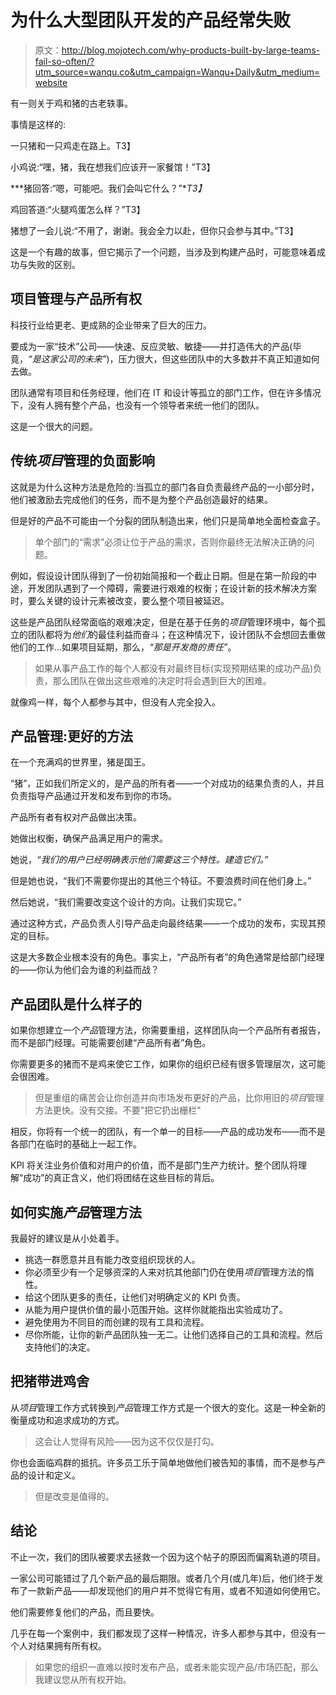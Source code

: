 # 为什么大型团队开发的产品经常失败

> 原文：<http://blog.mojotech.com/why-products-built-by-large-teams-fail-so-often/?utm_source=wanqu.co&utm_campaign=Wanqu+Daily&utm_medium=website>



有一则关于鸡和猪的古老轶事。

事情是这样的:

一只猪和一只鸡走在路上。T3】

小鸡说:“嘿，猪，我在想我们应该开一家餐馆！”T3】

***猪回答:“嗯，可能吧。我们会叫它什么？”**T3】*

鸡回答道:“火腿鸡蛋怎么样？”T3】

猪想了一会儿说:“不用了，谢谢。我会全力以赴，但你只会参与其中。”T3】

这是一个有趣的故事，但它揭示了一个问题，当涉及到构建产品时，可能意味着成功与失败的区别。

## 项目管理与产品所有权

科技行业给更老、更成熟的企业带来了巨大的压力。

要成为一家“技术”公司——快速、反应灵敏、敏捷——并打造伟大的产品(毕竟，*“是这家公司的未来”*)，压力很大，但这些团队中的大多数并不真正知道如何去做。

团队通常有项目和任务经理，他们在 IT 和设计等孤立的部门工作，但在许多情况下，没有人拥有整个产品，也没有一个领导者来统一他们的团队。

这是一个很大的问题。

## 传统*项目*管理的负面影响

这就是为什么这种方法是危险的:当孤立的部门各自负责最终产品的一小部分时，他们被激励去完成他们的任务，而不是为整个产品创造最好的结果。

但是好的产品不可能由一个分裂的团队制造出来，他们只是简单地全面检查盒子。

> 单个部门的“需求”必须让位于产品的需求，否则你最终无法解决正确的问题。

例如，假设设计团队得到了一份初始简报和一个截止日期。但是在第一阶段的中途，开发团队遇到了一个障碍，需要进行艰难的权衡；在设计新的技术解决方案时，要么关键的设计元素被改变，要么整个项目被延迟。

这些是产品团队经常面临的艰难决定，但是在基于任务的*项目*管理环境中，每个孤立的团队都将为*他们*的最佳利益而奋斗；在这种情况下，设计团队不会想回去重做他们的工作...如果项目延期，那么，*“那是开发商的责任”*。

> 如果从事产品工作的每个人都没有对最终目标(实现预期结果的成功产品)负责，那么团队在做出这些艰难的决定时将会遇到巨大的困难。

就像鸡一样，每个人都参与其中，但没有人完全投入。

## 产品管理:更好的方法

在一个充满鸡的世界里，猪是国王。

“猪”，正如我们所定义的，是产品的所有者——一个对成功的结果负责的人，并且负责指导产品通过开发和发布到你的市场。

产品所有者有权对产品做出决策。

她做出权衡，确保产品满足用户的需求。

她说，*“我们的用户已经明确表示他们需要这三个特性。建造它们。”*

但是她也说，“我们不需要你提出的其他三个特征。不要浪费时间在他们身上。”

然后她说，“我们需要改变这个设计的方向。让我们实现它。”

通过这种方式，产品负责人引导产品走向最终结果——一个成功的发布，实现其预定的目标。

这是大多数企业根本没有的角色。事实上，“产品所有者”的角色通常是给部门经理的——你认为他们会为谁的利益而战？

## 产品团队是什么样子的

如果你想建立一个*产品*管理方法，你需要重组，这样团队向一个产品所有者报告，而不是部门经理。可能需要创建“产品所有者”角色。

你需要更多的猪而不是鸡来使它工作，如果你的组织已经有很多管理层次，这可能会很困难。

> 但是重组的痛苦会让你创造并向市场发布更好的产品，比你用旧的*项目*管理方法更快。没有交接。不要"把它扔出栅栏"

相反，你将有一个统一的团队，有一个单一的目标——产品的成功发布——而不是各部门在临时的基础上一起工作。

KPI 将关注业务价值和对用户的价值，而不是部门生产力统计。整个团队将理解“成功”的真正含义，他们将团结在这些目标的背后。

## 如何实施*产品*管理方法

我最好的建议是从小处着手。

*   挑选一群愿意并且有能力改变组织现状的人。
*   你必须至少有一个足够资深的人来对抗其他部门仍在使用*项目*管理方法的惰性。
*   给这个团队更多的责任，让他们对明确定义的 KPI 负责。
*   从能为用户提供价值的最小范围开始。这样你就能指出实验成功了。
*   避免使用为不同目的而创建的现有工具和流程。
*   尽你所能，让你的新产品团队独一无二。让他们选择自己的工具和流程。然后支持他们的决定。

## 把猪带进鸡舍

从*项目*管理工作方式转换到*产品*管理工作方式是一个很大的变化。这是一种全新的衡量成功和追求成功的方式。

> 这会让人觉得有风险——因为这不仅仅是打勾。

你也会面临鸡群的抵抗。许多员工乐于简单地做他们被告知的事情，而不是参与产品的设计和定义。

> 但是改变是值得的。

## 结论

不止一次，我们的团队被要求去拯救一个因为这个帖子的原因而偏离轨道的项目。

一家公司可能错过了几个新产品的最后期限。或者几个月(或几年)后，他们终于发布了一款新产品——却发现他们的用户并不觉得它有用，或者不知道如何使用它。

他们需要修复他们的产品，而且要快。

几乎在每一个案例中，我们都发现了这样一种情况，许多人都参与其中，但没有一个人对结果拥有所有权。

> 如果您的组织一直难以按时发布产品，或者未能实现产品/市场匹配，那么我建议您从所有权开始。

